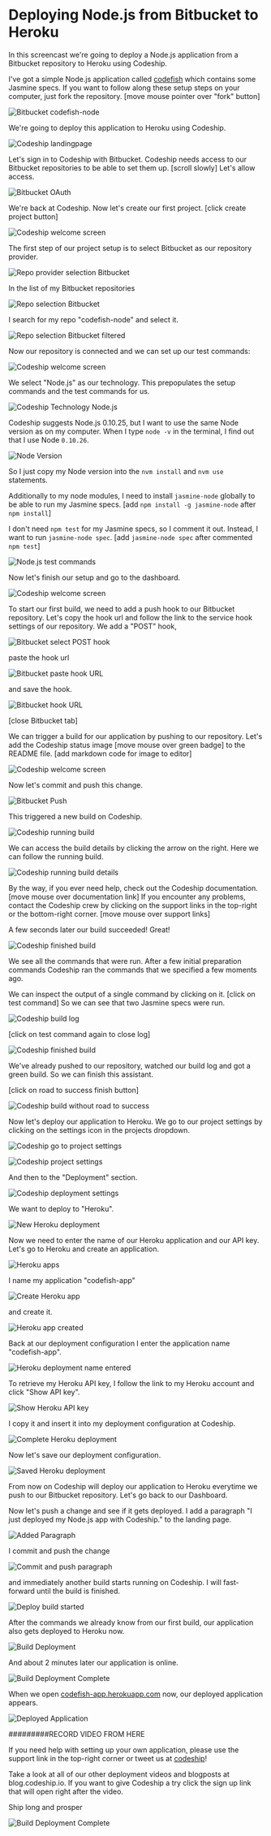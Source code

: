 













Deploying Node.js from Bitbucket to Heroku
======================

In this screencast we're going to deploy a Node.js application from a Bitbucket repository to Heroku using Codeship.





I've got a simple Node.js application called [codefish][codefish-repo] which contains some Jasmine specs. If you want to follow along these setup steps on your computer, just fork the repository. [move mouse pointer over "fork" button]

![Bitbucket codefish-node][screenshot-repository]





We're going to deploy this application to Heroku using Codeship.

![Codeship landingpage][screenshot-codefish-landingpage]

Let's sign in to Codeship with Bitbucket. Codeship needs access to our Bitbucket repositories to be able to set them up. [scroll slowly] Let's allow access.

![Bitbucket OAuth][screenshot-oauth]

We're back at Codeship. Now let's create our first project. [click create project button]

![Codeship welcome screen][screenshot-codeship-welcome]





The first step of our project setup is to select Bitbucket as our repository provider.

![Repo provider selection Bitbucket][screenshot-repo-provider-selection]

In the list of my Bitbucket repositories

![Repo selection Bitbucket][screenshot-repo-selection]

I search for my repo "codefish-node" and select it.

![Repo selection Bitbucket filtered][screenshot-repo-selection-filtered]

Now our repository is connected and we can set up our test commands:

![Codeship welcome screen][screenshot-codeship-technology]

We select "Node.js" as our technology. This prepopulates the setup commands and the test commands for us.

![Codeship Technology Node.js][screenshot-codeship-technology-selected]





Codeship suggests Node.js 0.10.25, but I want to use the same Node version as on my computer. When I type `node -v` in the terminal, I find out that I use Node `0.10.26`.

![Node Version][screenshot-technology-version]

So I just copy my Node version into the `nvm install` and `nvm use` statements.

Additionally to my node modules, I need to install `jasmine-node` globally to be able to run my Jasmine specs. [add `npm install -g jasmine-node` after `npm install`]

I don't need `npm test` for my Jasmine specs, so I comment it out. Instead, I want to run `jasmine-node spec`. [add `jasmine-node spec` after commented `npm test`]

![Node.js test commands][screenshot-test-commands]





Now let's finish our setup and go to the dashboard.

![Codeship welcome screen][screenshot-codeship-dasboard]





To start our first build, we need to add a push hook to our Bitbucket repository. Let's copy the hook url and follow the link to the service hook settings of our repository. We add a "POST" hook,

![Bitbucket select POST hook][screenshot-select-post-hook]

paste the hook url

![Bitbucket paste hook URL][screenshot-paste-hook-url]

and save the hook.

![Bitbucket hook URL][screenshot-hook-added]

[close Bitbucket tab]





We can trigger a build for our application by pushing to our repository. Let's add the Codeship status image [move mouse over green badge] to the README file.
[add markdown code for image to editor]

![Codeship welcome screen][screenshot-codeship-image]

Now let's commit and push this change.

![Bitbucket Push][screenshot-codeship-push]

This triggered a new build on Codeship.

![Codeship running build][screenshot-first-build-running]

We can access the build details by clicking the arrow on the right. Here we can follow the running build.

![Codeship running build details][screenshot-first-build-running-details]

By the way, if you ever need help, check out the Codeship documentation. [move mouse over documentation link] If you encounter any problems, contact the Codeship crew by clicking on the support links in the top-right or the bottom-right corner. [move mouse over support links]

A few seconds later our build succeeded! Great!

![Codeship finished build][screenshot-first-build-finished]

We see all the commands that were run. After a few initial preparation commands Codeship ran the commands that we specified a few moments ago.





We can inspect the output of a single command by clicking on it.
[click on test command]
So we can see that two Jasmine specs were run.

![Codeship build log][screenshot-build-log]

[click on test command again to close log]

![Codeship finished build][screenshot-first-build-finished]





We've already pushed to our repository, watched our build log and got a green build. So we can finish this assistant.

[click on road to success finish button]

![Codeship build without road to success][screenshot-build-without-road-to-success]





Now let's deploy our application to Heroku. We go to our project settings by clicking on the settings icon in the projects dropdown.

![Codeship go to project settings][screenshot-go-to-project-settings]

![Codeship project settings][screenshot-project-settings]

And then to the "Deployment" section.

![Codeship deployment settings][screenshot-deployment-settings]

We want to deploy to "Heroku".

![New Heroku deployment][screenshot-new-deployment]





Now we need to enter the name of our Heroku application and our API key. Let's go to Heroku and create an application.

![Heroku apps][screenshot-heroku-apps]

I name my application "codefish-app"

![Create Heroku app][screenshot-create-heroku-app]

and create it.

![Heroku app created][screenshot-heroku-app-created]

Back at our deployment configuration I enter the application name "codefish-app".

![Heroku deployment name entered][screenshot-heroku-deployment-name]

To retrieve my Heroku API key, I follow the link to my Heroku account and click "Show API key".

![Show Heroku API key][screenshot-show-api-key]

I copy it and insert it into my deployment configuration at Codeship.





![Complete Heroku deployment][screenshot-complete-deployment]

Now let's save our deployment configuration.

![Saved Heroku deployment][screenshot-saved-deployment]

From now on Codeship will deploy our application to Heroku everytime we push to our Bitbucket repository.
Let's go back to our Dashboard.





Now let's push a change and see if it gets deployed. I add a paragraph "I just deployed my Node.js app with Codeship." to the landing page.

![Added Paragraph][screenshot-added-paragraph]

I commit and push the change

![Commit and push paragraph][screenshot-commit-and-push-paragraph]





and immediately another build starts running on Codeship. I will fast-forward until the build is finished.

![Deploy build started][screenshot-deploy-build-started]

After the commands we already know from our first build, our application also gets deployed to Heroku now.

![Build Deployment][screenshot-build-deployment]

And about 2 minutes later our application is online.

![Build Deployment Complete][screenshot-build-deployment-complete]





When we open [codefish-app.herokuapp.com][codefish-live] now, our deployed application appears.

![Deployed Application][screenshot-deployed-application]

#########RECORD VIDEO FROM HERE

If you need help with setting up your own application, please use the support link in the top-right corner or tweet us at [codeship][codeship-twitter]!

Take a look at all of our other deployment videos and blogposts at blog.codeship.io.
If you want to give Codeship a try click the sign up link that will open right after the video.

Ship long and prosper

![Build Deployment Complete][screenshot-build-deployment-complete]



 [codeship]: https://www.codeship.io/
 [codeship-twitter]: http://www.twitter.com/codeship
 
 [codefish-repo]: https://bitbucket.org/codeship-tutorials/codefish-node
 
 
 [codefish-live]: http://codefish-app.herokuapp.com
 
 [screenshot-repository]: https://github.com/codeship/screencast-storyboards/tree/node-bitbucket-heroku/screenshots/bitbucket/codefish-node/repository.png
 [screenshot-codefish-landingpage]: https://github.com/codeship/screencast-storyboards/tree/node-bitbucket-heroku/screenshots/codeship-landingpage.png
 [screenshot-oauth]: https://github.com/codeship/screencast-storyboards/tree/node-bitbucket-heroku/screenshots/bitbucket/oauth.png
 [screenshot-codeship-welcome]: https://github.com/codeship/screencast-storyboards/tree/node-bitbucket-heroku/screenshots/codeship-welcome.png
 [screenshot-repo-provider-selection]: https://github.com/codeship/screencast-storyboards/tree/node-bitbucket-heroku/screenshots/bitbucket/repo-provider-selection.png
 [screenshot-repo-selection]: https://github.com/codeship/screencast-storyboards/tree/node-bitbucket-heroku/screenshots/repo-selection.png
 [screenshot-repo-selection-filtered]: https://github.com/codeship/screencast-storyboards/tree/node-bitbucket-heroku/screenshots/node/codefish-node-selection-filtered.png
 [screenshot-codeship-technology]: https://github.com/codeship/screencast-storyboards/tree/node-bitbucket-heroku/screenshots/codeship-technology.png
 [screenshot-codeship-technology-selected]: https://github.com/codeship/screencast-storyboards/tree/node-bitbucket-heroku/screenshots/node/codeship-technology.png
 [screenshot-technology-version]: https://github.com/codeship/screencast-storyboards/tree/node-bitbucket-heroku/screenshots/node/technology-version.png
 [screenshot-test-commands]: https://github.com/codeship/screencast-storyboards/tree/node-bitbucket-heroku/screenshots/node/test-commands.png
 [screenshot-codeship-dasboard]: https://github.com/codeship/screencast-storyboards/tree/node-bitbucket-heroku/screenshots/bitbucket/codefish-node/codeship-dashboard.png
 [screenshot-codeship-image]: https://github.com/codeship/screencast-storyboards/tree/node-bitbucket-heroku/screenshots/node/codeship-image.png
 [screenshot-codeship-push]: https://github.com/codeship/screencast-storyboards/tree/node-bitbucket-heroku/screenshots/bitbucket/codefish-node/push.png
 [screenshot-first-build-running]: https://github.com/codeship/screencast-storyboards/tree/node-bitbucket-heroku/screenshots/node/first-build-running.png
 [screenshot-first-build-running-details]: https://github.com/codeship/screencast-storyboards/tree/node-bitbucket-heroku/screenshots/bitbucket/codefish-node/first-build-running-details.png
 [screenshot-first-build-finished]: https://github.com/codeship/screencast-storyboards/tree/node-bitbucket-heroku/screenshots/bitbucket/codefish-node/first-build-finished.png
 [screenshot-build-log]: https://github.com/codeship/screencast-storyboards/tree/node-bitbucket-heroku/screenshots/bitbucket/codefish-node/build-log.png
 [screenshot-build-without-road-to-success]: https://github.com/codeship/screencast-storyboards/tree/node-bitbucket-heroku/screenshots/bitbucket/codefish-node/build-without-road-to-success.png
 [screenshot-go-to-project-settings]: https://github.com/codeship/screencast-storyboards/tree/node-bitbucket-heroku/screenshots/bitbucket/codefish-node/go-to-project-settings.png
 [screenshot-project-settings]: https://github.com/codeship/screencast-storyboards/tree/node-bitbucket-heroku/screenshots/node/project-settings.png
 [screenshot-deployment-settings]: https://github.com/codeship/screencast-storyboards/tree/node-bitbucket-heroku/screenshots/node/deployment-settings.png
 [screenshot-new-deployment]: https://github.com/codeship/screencast-storyboards/tree/node-bitbucket-heroku/screenshots/node/heroku/new-deployment.png
 [screenshot-heroku-apps]: https://github.com/codeship/screencast-storyboards/tree/node-bitbucket-heroku/screenshots/heroku/heroku-apps.png
 [screenshot-create-heroku-app]: https://github.com/codeship/screencast-storyboards/tree/node-bitbucket-heroku/screenshots/heroku/create-heroku-app.png
 [screenshot-heroku-app-created]: https://github.com/codeship/screencast-storyboards/tree/node-bitbucket-heroku/screenshots/heroku/heroku-app-created.png
 [screenshot-heroku-deployment-name]: https://github.com/codeship/screencast-storyboards/tree/node-bitbucket-heroku/screenshots/node/heroku/heroku-deployment-name.png
 [screenshot-show-api-key]: https://github.com/codeship/screencast-storyboards/tree/node-bitbucket-heroku/screenshots/heroku/show-api-key.png
 [screenshot-complete-deployment]: https://github.com/codeship/screencast-storyboards/tree/node-bitbucket-heroku/screenshots/node/heroku/complete-deployment.png
 [screenshot-saved-deployment]: https://github.com/codeship/screencast-storyboards/tree/node-bitbucket-heroku/screenshots/node/heroku/saved-deployment.png
 [screenshot-added-paragraph]: https://github.com/codeship/screencast-storyboards/tree/node-bitbucket-heroku/screenshots/node/added-paragraph.png
 [screenshot-commit-and-push-paragraph]: https://github.com/codeship/screencast-storyboards/tree/node-bitbucket-heroku/screenshots/bitbucket/node/commit-and-push-paragraph.png
 [screenshot-deploy-build-started]: https://github.com/codeship/screencast-storyboards/tree/node-bitbucket-heroku/screenshots/node/heroku/deploy-build-started.png
 [screenshot-build-deployment]: https://github.com/codeship/screencast-storyboards/tree/node-bitbucket-heroku/screenshots/node/heroku/build-deployment.png
 [screenshot-build-deployment-complete]: https://github.com/codeship/screencast-storyboards/tree/node-bitbucket-heroku/screenshots/node/heroku/build-deployment-complete.png
 [screenshot-deployed-application]: https://github.com/codeship/screencast-storyboards/tree/node-bitbucket-heroku/screenshots/node/heroku/deployed-application.png
 [screenshot-select-post-hook]: https://github.com/codeship/screencast-storyboards/tree/node-bitbucket-heroku/screenshots/bitbucket/codefish-node/select-post-hook.png
 [screenshot-paste-hook-url]: https://github.com/codeship/screencast-storyboards/tree/node-bitbucket-heroku/screenshots/bitbucket/codefish-node/paste-hook-url.png
 [screenshot-hook-added]: https://github.com/codeship/screencast-storyboards/tree/node-bitbucket-heroku/screenshots/bitbucket/codefish-node/hook-added.png
 [screenshot-deployment-username]: https://github.com/codeship/screencast-storyboards/tree/node-bitbucket-heroku/screenshots/node/heroku/username.png
 [screenshot-create-deployment-token]: https://github.com/codeship/screencast-storyboards/tree/node-bitbucket-heroku/screenshots/node/heroku/create-token.png
 [screenshot-add-deployment-config]: https://github.com/codeship/screencast-storyboards/tree/node-bitbucket-heroku/screenshots/heroku/add-config.png
 [screenshot-commit-and-push-deployment-config]: https://github.com/codeship/screencast-storyboards/tree/node-bitbucket-heroku/screenshots/bitbucket/codefish-node/heroku/commit-and-push-deployment-config.png
 [screenshot-dotcloud-api-key]: https://github.com/codeship/screencast-storyboards/tree/node-bitbucket-heroku/screenshots/heroku/api-key.png
 [screenshot-dotcloud-deployment-api-key]: https://github.com/codeship/screencast-storyboards/tree/node-bitbucket-heroku/screenshots/node/heroku/deployment-api-key.png
 [screenshot-dotcloud-yml]: https://github.com/codeship/screencast-storyboards/tree/node-bitbucket-heroku/screenshots/node/heroku/dotcloud-yml.png
 [screenshot-dotcloud-wsgi-py]: https://github.com/codeship/screencast-storyboards/tree/node-bitbucket-heroku/screenshots/node/heroku/wsgi-py.png
 [screenshot-deployment-documentation-page]: https://github.com/codeship/screencast-storyboards/tree/node-bitbucket-heroku/screenshots/node/heroku/documentation-page.png
 [screenshot-empty-deployment]: https://github.com/codeship/screencast-storyboards/tree/node-bitbucket-heroku/screenshots/node/heroku/empty-deployment.png
 [screenshot-deployment-home-page]: https://github.com/codeship/screencast-storyboards/tree/node-bitbucket-heroku/screenshots/heroku/home-page.png
 [screenshot-new-deployment-app]: https://github.com/codeship/screencast-storyboards/tree/node-bitbucket-heroku/screenshots/node/heroku/new-deployment-app.png
 [screenshot-deployment-oauth]: https://github.com/codeship/screencast-storyboards/tree/node-bitbucket-heroku/screenshots/heroku/oauth.png
 [screenshot-app-yml]: https://github.com/codeship/screencast-storyboards/tree/node-bitbucket-heroku/screenshots/node/heroku/app-yml.png
 [screenshot-install-tool]: https://github.com/codeship/screencast-storyboards/tree/node-bitbucket-heroku/screenshots/heroku/install-tool.png
 [screenshot-sign-in-to-deployment]: https://github.com/codeship/screencast-storyboards/tree/node-bitbucket-heroku/screenshots/heroku/sign-in-to-deployment.png
 [screenshot-create-api-token]: https://github.com/codeship/screencast-storyboards/tree/node-bitbucket-heroku/screenshots/heroku/create-api-token.png
 [screenshot-insert-api-token]: https://github.com/codeship/screencast-storyboards/tree/node-bitbucket-heroku/screenshots/heroku/insert-api-token.png
 [screenshot-look-up-url]: https://github.com/codeship/screencast-storyboards/tree/node-bitbucket-heroku/screenshots/heroku/look-up-url.png


